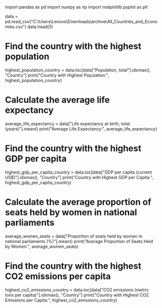 import pandas as pd
import numpy as np
import matplotlib.pyplot as plt



data = pd.read_csv("C:\\Users\\Lenovo\\Downloads\\archive\\All_Countries_and_Economies.csv")
data.head(5)
# Find the country with the highest population
highest_population_country = data.loc[data["Population, total"].idxmax(), "Country"]
print("Country with Highest Population:", highest_population_country)

# Calculate the average life expectancy
average_life_expectancy = data["Life expectancy at birth, total (years)"].mean()
print("Average Life Expectancy:", average_life_expectancy)

# Find the country with the highest GDP per capita
highest_gdp_per_capita_country = data.loc[data["GDP per capita (current US$)"].idxmax(), "Country"]
print("Country with Highest GDP per Capita:", highest_gdp_per_capita_country)

# Calculate the average proportion of seats held by women in national parliaments
average_women_seats = data["Proportion of seats held by women in national parliaments (%)"].mean()
print("Average Proportion of Seats Held by Women:", average_women_seats)

# Find the country with the highest CO2 emissions per capita
highest_co2_emissions_country = data.loc[data["CO2 emissions (metric tons per capita)"].idxmax(), "Country"]
print("Country with Highest CO2 Emissions per Capita:", highest_co2_emissions_country)
